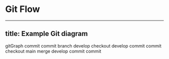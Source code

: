 # Git Flow

---
title: Example Git diagram
---
gitGraph
   commit
   commit
   branch develop
   checkout develop
   commit
   commit
   checkout main
   merge develop
   commit
   commit